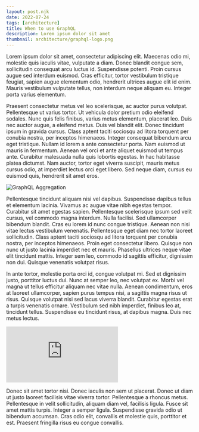 ```yaml
---
layout: post.njk
date: 2022-07-24
tags: [architecture]
title: When to use GraphQL
description: Lorem ipsum dolor sit amet
thumbnail: architecture/graphql-logo.png
---
```


Lorem ipsum dolor sit amet, consectetur adipiscing elit. Maecenas odio mi, molestie quis iaculis vitae, vulputate a diam. Donec blandit congue sem, sollicitudin consequat arcu luctus id. Suspendisse potenti. Proin cursus augue sed interdum euismod. Cras efficitur, tortor vestibulum tristique feugiat, sapien augue elementum odio, hendrerit ultrices augue elit id enim. Mauris vestibulum vulputate tellus, non interdum neque aliquam eu. Integer porta varius elementum.

Praesent consectetur metus vel leo scelerisque, ac auctor purus volutpat. Pellentesque ut varius tortor. Ut vehicula dolor pretium odio eleifend sodales. Nunc quis felis finibus, varius metus elementum, placerat leo. Duis nec auctor augue, a eleifend metus. Duis vel blandit elit. Donec tincidunt ipsum in gravida cursus. Class aptent taciti sociosqu ad litora torquent per conubia nostra, per inceptos himenaeos. Integer consequat bibendum arcu eget tristique. Nullam id lorem a ante consectetur porta. Nam euismod ut mauris in fermentum. Aenean vel orci et ante aliquet euismod ut tempus ante. Curabitur malesuada nulla quis lobortis egestas. In hac habitasse platea dictumst. Nam auctor, tortor eget viverra suscipit, mauris metus cursus odio, at imperdiet lectus orci eget libero. Sed neque diam, cursus eu euismod quis, hendrerit sit amet eros.

![GraphQL Aggregation](https://imgur.com/zQggcSX.png)

Pellentesque tincidunt aliquam nisi vel dapibus. Suspendisse dapibus tellus et elementum lacinia. Vivamus ac augue vitae nibh egestas tempor. Curabitur sit amet egestas sapien. Pellentesque scelerisque ipsum sed velit cursus, vel commodo magna interdum. Nulla facilisi. Sed ullamcorper bibendum blandit. Cras eu lorem id nunc congue tristique. Aenean non nisi vitae lectus vestibulum venenatis. Pellentesque eget diam nec tortor laoreet sollicitudin. Class aptent taciti sociosqu ad litora torquent per conubia nostra, per inceptos himenaeos. Proin eget consectetur libero. Quisque non nunc ut justo lacinia imperdiet nec et mauris. Phasellus ultrices neque vitae elit tincidunt mattis. Integer sem leo, commodo id sagittis efficitur, dignissim non dui. Quisque venenatis volutpat risus.

In ante tortor, molestie porta orci id, congue volutpat mi. Sed et dignissim justo, porttitor luctus dui. Nunc at semper leo, nec volutpat ex. Morbi vel magna ut tellus efficitur aliquam nec vitae nulla. Aenean condimentum, eros at laoreet ullamcorper, sapien purus tempus nisi, a sagittis magna risus ut risus. Quisque volutpat nisi sed lacus viverra blandit. Curabitur egestas erat a turpis venenatis ornare. Vestibulum sed nibh imperdiet, finibus leo at, tincidunt tellus. Suspendisse eu tincidunt risus, at dapibus magna. Duis nec metus lectus.

<div class="youtube-container">
  <iframe class="youtube-video" src="https://www.youtube.com/embed/eIQh02xuVw4" title="YouTube video player" frameborder="0" allow="accelerometer; autoplay; clipboard-write; encrypted-media; gyroscope; picture-in-picture" allowfullscreen></iframe>
</div>

Donec sit amet tortor nisi. Donec iaculis non sem ut placerat. Donec ut diam ut justo laoreet facilisis vitae viverra tortor. Pellentesque a rhoncus metus. Pellentesque in velit sollicitudin, aliquam diam vel, facilisis ligula. Fusce sit amet mattis turpis. Integer a semper ligula. Suspendisse gravida odio ut bibendum accumsan. Cras odio elit, convallis et molestie quis, porttitor et est. Praesent fringilla risus eu congue convallis.
